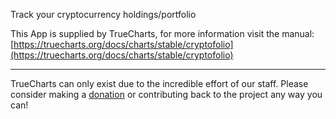 Track your cryptocurrency holdings/portfolio

This App is supplied by TrueCharts, for more information visit the manual: [https://truecharts.org/docs/charts/stable/cryptofolio](https://truecharts.org/docs/charts/stable/cryptofolio)

---

TrueCharts can only exist due to the incredible effort of our staff.
Please consider making a [donation](https://truecharts.org/docs/about/sponsor) or contributing back to the project any way you can!
